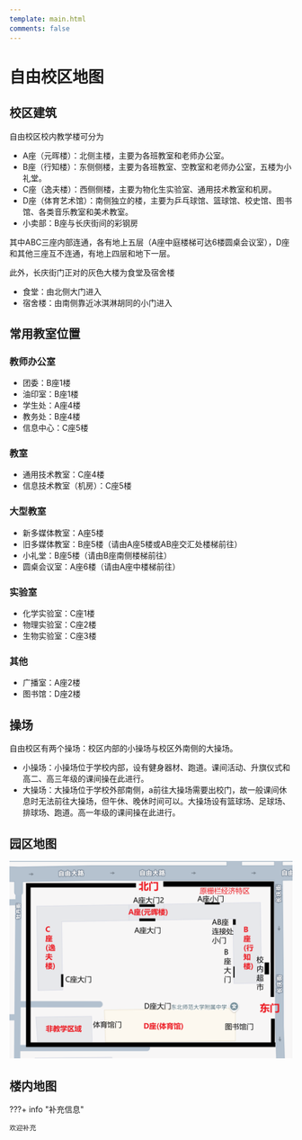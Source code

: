 ```yaml
---
template: main.html
comments: false
---
```


# 自由校区地图

## 校区建筑

自由校区校内教学楼可分为

- A座（元晖楼）：北侧主楼，主要为各班教室和老师办公室。
- B座（行知楼）：东侧侧楼，主要为各班教室、空教室和老师办公室，五楼为小礼堂。
- C座（逸夫楼）：西侧侧楼，主要为物化生实验室、通用技术教室和机房。
- D座（体育艺术馆）：南侧独立的楼，主要为乒乓球馆、篮球馆、校史馆、图书馆、各类音乐教室和美术教室。
- 小卖部：B座与长庆街间的彩钢房

其中ABC三座内部连通，各有地上五层（A座中庭楼梯可达6楼圆桌会议室），D座和其他三座互不连通，有地上四层和地下一层。

此外，长庆街门正对的灰色大楼为食堂及宿舍楼

- 食堂：由北侧大门进入
- 宿舍楼：由南侧靠近冰淇淋胡同的小门进入

## 常用教室位置

### 教师办公室

- 团委：B座1楼
- 油印室：B座1楼
- 学生处：A座4楼
- 教务处：B座4楼
- 信息中心：C座5楼

### 教室

- 通用技术教室：C座4楼
- 信息技术教室（机房）：C座5楼

### 大型教室

- 新多媒体教室：A座5楼
- 旧多媒体教室：B座5楼（请由A座5楼或AB座交汇处楼梯前往）
- 小礼堂：B座5楼（请由B座南侧楼梯前往）
- 圆桌会议室：A座6楼（请由A座中楼梯前往）

### 实验室

- 化学实验室：C座1楼
- 物理实验室：C座2楼
- 生物实验室：C座3楼

### 其他

- 广播室：A座2楼
- 图书馆：D座2楼

## 操场

自由校区有两个操场：校区内部的小操场与校区外南侧的大操场。

- 小操场：小操场位于学校内部，设有健身器材、跑道。课间活动、升旗仪式和高二、高三年级的课间操在此进行。
- 大操场：大操场位于学校外部南侧，a前往大操场需要出校门，故一般课间休息时无法前往大操场，但午休、晚休时间可以。大操场设有篮球场、足球场、排球场、跑道。高一年级的课间操在此进行。

## 园区地图
![MAP](../pics/inside-map_ziyou.png)

## 楼内地图

???+ info "补充信息"

    欢迎补充